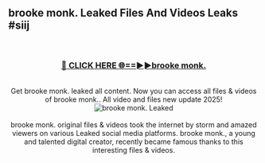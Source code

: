 ## brooke monk. Leaked Files And Videos Leaks #siij
<br>
<div align="center">
<h3><a href="https://watchclip.my.id/brooke monk." rel="nofollow">🔴 CLICK HERE 🌐==►►brooke monk.</a></h3>
<br>
Get brooke monk. leaked all content. Now you can access all files & videos of brooke monk.. All video and files new update 2025!
<br>
<a href="https://watchclip.my.id/brooke monk." rel="nofollow" data-target="animated-image.originalLink"><img src="https://i.ibb.co.com/WyWwxjT/player-gif2.gif" alt="brooke monk. Leaked" style="max-width: 100%; display: inline-block;" data-target="animated-image.originalImage"></a>
<br><br>
brooke monk. original files & videos took the internet by storm and amazed viewers on various Leaked social media platforms. brooke monk., a young and talented digital creator, recently became famous thanks to this interesting files & videos.
</div>
<br>